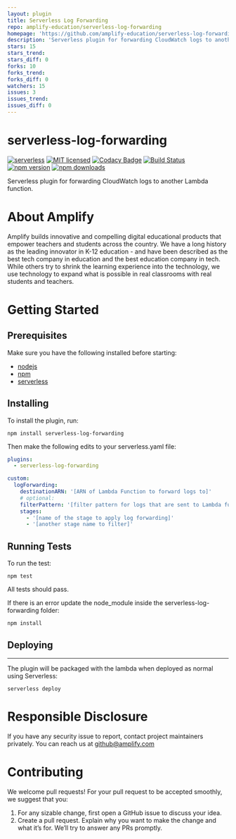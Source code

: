 ```yaml
---
layout: plugin
title: Serverless Log Forwarding
repo: amplify-education/serverless-log-forwarding
homepage: 'https://github.com/amplify-education/serverless-log-forwarding'
description: 'Serverless plugin for forwarding CloudWatch logs to another Lambda function.'
stars: 15
stars_trend: 
stars_diff: 0
forks: 10
forks_trend: 
forks_diff: 0
watchers: 15
issues: 3
issues_trend: 
issues_diff: 0
---
```



# serverless-log-forwarding
[![serverless](http://public.serverless.com/badges/v3.svg)](http://www.serverless.com)
[![MIT licensed](https://img.shields.io/badge/license-MIT-blue.svg)](https://raw.githubusercontent.com/amplify-education/serverless-domain-manager/master/LICENSE)
[![Codacy Badge](https://api.codacy.com/project/badge/Grade/bb1e50c048434012bd57eb73225a089e)](https://www.codacy.com/app/CFER/serverless-log-forwarding?utm_source=github.com&utm_medium=referral&utm_content=amplify-education/serverless-log-forwarding&utm_campaign=badger)
[![Build Status](https://travis-ci.org/amplify-education/serverless-log-forwarding.svg?branch=master)](https://travis-ci.org/amplify-education/serverless-log-forwarding)
[![npm version](https://badge.fury.io/js/serverless-log-forwarding.svg)](https://badge.fury.io/js/serverless-log-forwarding)
[![npm downloads](https://img.shields.io/npm/dt/serverless-log-forwarding.svg?style=flat)](https://www.npmjs.com/package/serverless-log-forwarding)

Serverless plugin for forwarding CloudWatch logs to another Lambda function.

# About Amplify
Amplify builds innovative and compelling digital educational products that empower teachers and students across the country. We have a long history as the leading innovator in K-12 education - and have been described as the best tech company in education and the best education company in tech. While others try to shrink the learning experience into the technology, we use technology to expand what is possible in real classrooms with real students and teachers.

# Getting Started

## Prerequisites
Make sure you have the following installed before starting:
* [nodejs](https://nodejs.org/en/download/)
* [npm](https://www.npmjs.com/get-npm)
* [serverless](https://serverless.com/framework/docs/providers/aws/guide/installation/)

## Installing
To install the plugin, run:

```
npm install serverless-log-forwarding
```

Then make the following edits to your serverless.yaml file:
```yaml
plugins:
  - serverless-log-forwarding

custom:
  logForwarding:
    destinationARN: '[ARN of Lambda Function to forward logs to]'
    # optional:
    filterPattern: '[filter pattern for logs that are sent to Lambda function]'
    stages:
      - '[name of the stage to apply log forwarding]'
      - '[another stage name to filter]'
```

## Running Tests
To run the test:
```
npm test
```
All tests should pass.

If there is an error update the node_module inside the serverless-log-forwarding folder:
```
npm install
```

## Deploying
---------
The plugin will be packaged with the lambda when deployed as normal using Serverless:
```
serverless deploy
```

# Responsible Disclosure
If you have any security issue to report, contact project maintainers privately.
You can reach us at <github@amplify.com>

# Contributing
We welcome pull requests! For your pull request to be accepted smoothly, we suggest that you:
1. For any sizable change, first open a GitHub issue to discuss your idea.
2. Create a pull request.  Explain why you want to make the change and what it’s for.
We’ll try to answer any PRs promptly.
